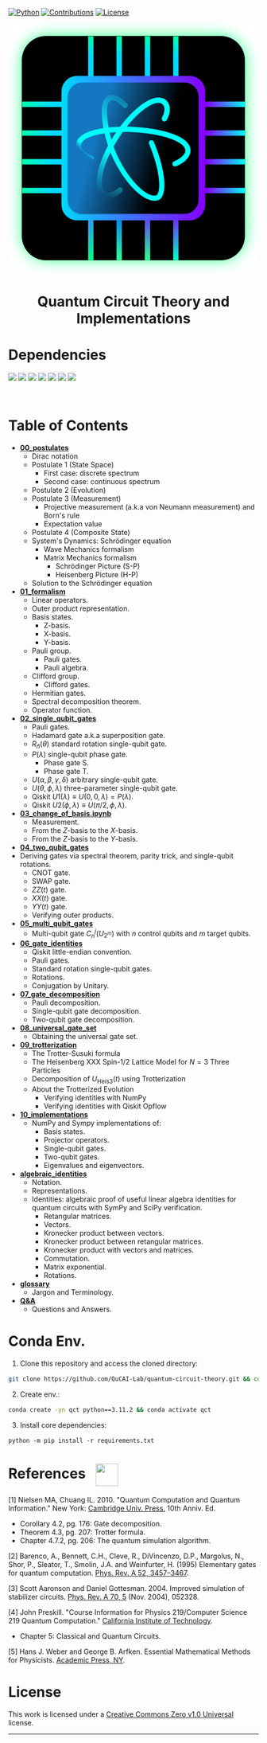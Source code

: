 <!-- Badges: -->
[![Python](https://img.shields.io/badge/Python-3.11.2-informational)](https://www.python.org/)
[![Contributions](https://img.shields.io/badge/contributions-welcome-orange?style=flat-square)](https://github.com/QuCAI-Lab/quantum-circuit-theory/pulls)
[![License](https://img.shields.io/github/license/QuCAI-Lab/quantum-circuit-theory.svg?logo=CreativeCommons&style=flat-square)](https://github.com/QuCAI-Lab/quantum-circuit-theory/blob/dev/LICENSE.md)

<!-- Logo: -->
<div align="center">
  <a href="https://qucai-lab.github.io/">
    <img src="https://github.com/QuCAI-Lab/qucai-lab.github.io/blob/main/assets/QuCAI-Lab.png" height="500" width="500" alt="Logo">
  </a>
</div>

<!-- Title: -->
<div align="center"> 
  <h1> Quantum Circuit Theory and Implementations </h1>
</div>

<!-- Dependencies: -->
# Dependencies
<a href="https://www.python.org/" target="_blank" rel="noopener noreferrer"><img height="27" src="https://www.python.org/static/img/python-logo.png"></a>
<a href="https://matplotlib.org" target="_blank" rel="noopener noreferrer"><img height="27" src="https://matplotlib.org/_static/images/logo2.svg"></a>
<a href="https://numpy.org/" target="_blank" rel="noopener noreferrer"><img height="27" src="https://numpy.org/images/logo.svg"></a>
<a href="https://sympy.org/" target="_blank" rel="noopener noreferrer"><img height="27" src="https://www.sympy.org/static/images/logo.png"></a>
<a href="https://scipy.org/" target="_blank" rel="noopener noreferrer"><img height="27" src="https://scipy.org/images/logo.svg"></a>
<a href="https://pennylane.ai/" target="_blank" rel="noopener noreferrer"><img height="27" src="https://upload.wikimedia.org/wikipedia/commons/thumb/5/51/Qiskit-Logo.svg/1200px-Qiskit-Logo.svg.png"></a>
<a href="https://pennylane.ai/" target="_blank" rel="noopener noreferrer"><img height="27" src="https://qiskit.org/"></a>
<!-- 
<a href="https://qiskit.org/" target="_blank" rel="noopener noreferrer">
  <picture>
    <source media="(prefers-color-scheme: dark)" srcset="https://qiskit.org/documentation/stable/0.19/_static/logo.png">
    <img alt="Shows Qiskit logo for light color mode and dark color mode." src="https://upload.wikimedia.org/wikipedia/commons/thumb/5/51/Qiskit-Logo.svg/1200px-Qiskit-Logo.svg.png" height="27">
  </picture>
</a>
-->
<br>

# Table of Contents

- **[00_postulates](notebooks/00_postulates.ipynb)**
	- Dirac notation
	- Postulate 1 (State Space)
		- First case: discrete spectrum
		- Second case: continuous spectrum
	- Postulate 2 (Evolution)
	- Postulate 3 (Measurement)
		- Projective measurement (a.k.a von Neumann measurement) and Born's rule
		- Expectation value
	- Postulate 4 (Composite State)
	- System's Dynamics: Schrödinger equation
		- Wave Mechanics formalism
	 	- Matrix Mechanics formalism
			- Schrödinger Picture (S-P)
			- Heisenberg Picture (H-P)
	- Solution to the Schrödinger equation
- **[01_formalism](notebooks/01_formalism.ipynb)**
	- Linear operators.
	- Outer product representation.
	- Basis states.
		- Z-basis.
		- X-basis.
		- Y-basis.
	- Pauli group.
		- Pauli gates.
		- Pauli algebra.
	- Clifford group.
		- Clifford gates.
	- Hermitian gates.
	- Spectral decomposition theorem.
	- Operator function.
- **[02_single_qubit_gates](notebooks/02_single_qubit_gates.ipynb)**
	- Pauli gates.
	- Hadamard gate a.k.a superposition gate.
	- $R_{\hat{n}}(\theta)$ standard rotation single-qubit gate.
	- $P(\lambda)$ single-qubit phase gate.
		- Phase gate S.
		- Phase gate T.
	- $U(\alpha, \beta, \gamma, \delta)$ arbitrary single-qubit gate.
	- $U(\theta, \phi, \lambda)$ three-parameter single-qubit gate.
	- Qiskit $U1(\lambda)\equiv U(0,0,\lambda)=P(\lambda)$.
	- Qiskit $U2(\phi, \lambda) \equiv U(\pi/2, \phi, \lambda)$.
- **[03_change_of_basis.ipynb](notebooks/03_change_of_basis.ipynb)**
	- Measurement. 
	- From the $Z$-basis to the $X$-basis.
	- From the $Z$-basis to the $Y$-basis.
- **[04_two_qubit_gates](notebooks/04_two_qubit_gates.ipynb)**
- Deriving gates via spectral theorem, parity trick, and single-qubit rotations.
	- CNOT gate.
	- SWAP gate.
	- $ZZ(t)$ gate.
	- $XX(t)$ gate.
	- $YY(t)$ gate.
	- Verifying outer products.
- **[05_multi_qubit_gates](notebooks/05_multi_qubit_gates.ipynb)**
	- Multi-qubit gate $C_n^{j}(U_{2^m})$ with $n$ control qubits and $m$ target qubits.
- **[06_gate_identities](notebooks/06_gate_identities.ipynb)**
	- Qiskit little-endian convention.
	- Pauli gates.
	- Standard rotation single-qubit gates.
	- Rotations.
	- Conjugation by Unitary.
- **[07_gate_decomposition](notebooks/07_gate_decomposition.ipynb)**
	- Pauli decomposition. 
	- Single-qubit gate decomposition.
	- Two-qubit gate decomposition.
- **[08_universal_gate_set](notebooks/09_universal_gate_set.ipynb)**
	- Obtaining the universal gate set.
- **[09_trotterization](notebooks/10_trotterization.ipynb)**
	- The Trotter-Susuki formula
	- The Heisenberg XXX Spin-1/2 Lattice Model for $N=3$ Three Particles
	- Decomposition of $U_{\text{Heis3}}(t)$ using Trotterization
	- About the Trotterized Evolution
	    - Verifying identities with NumPy
	    - Verifying identities with Qiskit Opflow
- **[10_implementations](notebooks/11_implementations.ipynb)**
	- NumPy and Sympy implementations of:
		- Basis states.
		- Projector operators.
		- Single-qubit gates.
		- Two-qubit gates.
		- Eigenvalues and eigenvectors.
- **[algebraic_identities](notebooks/algebraic_identities.ipynb)**
	- Notation.
	- Representations.
	- Identities: algebraic proof of useful linear algebra identities for quantum circuits with SymPy and SciPy verification.
		- Retangular matrices.
		- Vectors.
		- Kronecker product between vectors.
		- Kronecker product between retangular matrices.
		- Kronecker product with vectors and matrices.
		- Commutation.
		- Matrix exponential.
		- Rotations.
- **[glossary](notebooks/glossary.ipynb)**
	- Jargon and Terminology.
- **[Q&A](notebooks/Q_A.ipynb)**
	- Questions and Answers.
  
# Conda Env.

1. Clone this repository and access the cloned directory:
```bash
git clone https://github.com/QuCAI-Lab/quantum-circuit-theory.git && cd quantum-circuit-theory
```
2. Create env.:
```bash
conda create -yn qct python==3.11.2 && conda activate qct
```
3. Install core dependencies:
```
python -m pip install -r requirements.txt
```

# References &nbsp; <a href="#"><img valign="middle" height="45px" src="https://img.icons8.com/book" width="45" hspace="0px" vspace="0px"></a> 

\[1] Nielsen MA, Chuang IL. 2010. "Quantum Computation and Quantum Information." New York: [Cambridge Univ. Press.](https://doi.org/10.1017/CBO9780511976667) 10th Anniv. Ed. 
- Corollary 4.2, pg. 176: Gate decomposition.
- Theorem 4.3, pg. 207: Trotter formula. 
- Chapter 4.7.2, pg. 206: The quantum simulation algorithm. 

\[2] Barenco, A., Bennett, C.H., Cleve, R., DiVincenzo, D.P., Margolus, N., Shor, P., Sleator, T., Smolin, J.A. and Weinfurter, H. (1995) Elementary gates for quantum computation. [Phys. Rev. A 52, 3457–3467](https://journals.aps.org/pra/abstract/10.1103/PhysRevA.52.3457).

\[3] Scott Aaronson and Daniel Gottesman. 2004. Improved simulation of stabilizer circuits. [Phys. Rev. A 70, 5](https://journals.aps.org/pra/abstract/10.1103/PhysRevA.70.052328) (Nov. 2004),
052328.

\[4] John Preskill. "Course Information for Physics 219/Computer Science 219 Quantum Computation." [California Institute of Technology](http://theory.caltech.edu/~preskill/ph229/).
- Chapter 5: Classical and Quantum Circuits.

\[5] Hans J. Weber and George B. Arfken. Essential Mathematical Methods for Physicists. [Academic Press, NY](https://g.co/kgs/RFBRhf).

# License

This work is licensed under a [Creative Commons Zero v1.0 Universal](LICENSE.md) license.

<hr>

